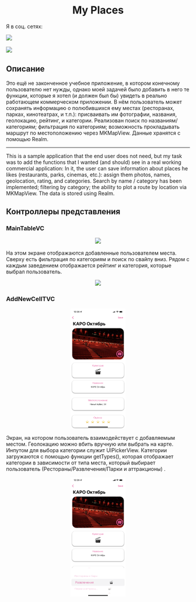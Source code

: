 <h1 align="center">My Places</h1>

Я в соц. сетях:
<p align="center">

[![](https://upload.wikimedia.org/wikipedia/commons/4/4e/VK_Compact_Logo.svg)](https://vk.com/berestnev_v)

[![](https://upload.wikimedia.org/wikipedia/commons/thumb/8/82/Telegram_logo.svg/50px-Telegram_logo.svg.png)](https://t.me/berestnev_v)



</p>
<h2> Описание </h2>

<p align="center">

Это ещё не законченное учебное приложение, в котором конечному пользователю нет нужды, однако моей задачей было добавить в него те функции, которые я хотел (и должен был бы) увидеть в реально работающем коммерческом приложении.
В нём пользователь может сохранять информацию о полюбившихся ему местах (ресторанах, парках, кинотеатрах, и т.п.): присваивать им фотографии, названия, геолокацию, рейтинг, и категории.
Реализован поиск по названиям/категориям; фильтрация по категориям; возможность прокладывать маршрут по местоположению через MKMapView.
Данные хранятся с помощью Realm. 
_______________________________________________________________
This is a sample application that the end user does not need, but my task was to add the functions that I wanted (and should) see in a real working commercial application:
In it, the user can save information about places he likes (restaurants, parks, cinemas, etc.): assign them photos, names, geolocation, rating, and categories.
Search by name / category has been implemented; filtering by category; the ability to plot a route by location via MKMapView.
The data is stored using Realm. 

## Контроллеры представления

### MainTableVC

<p align="center">
<img src="./ReadmeAssets/Main.PNG" width="30%">
</p>

На этом экране отображаются добавленные пользователем места. Сверху есть фильтрация по категориям и поиск по свайпу вниз. Рядом с каждым заведением отображается рейтинг и категория, которые выбрал пользователь.

<p align="center">
<img src="./ReadmeAssets/Search.PNG" width="30%">
</p>


### AddNewCellTVC
<p align="center">
<img src="./ReadmeAssets/AddNewCell.PNG" width="30%">
</p>
Экран, на котором пользователь взаимодействует с добавляемым местом. Геолокацию можно вбить вручную или выбрать на карте. 
Инпутом для выбора категории служит UIPickerView. Категории загружаются с помощью функции getTypes(), которая отображает категории в зависимости от типа места, который выбирает пользователь (Рестораны/Развлечения/Парки и аттракционы) .
<p align="center">
<img src="./ReadmeAssets/KeyboardPickerView.PNG" width="30%">
</p>

